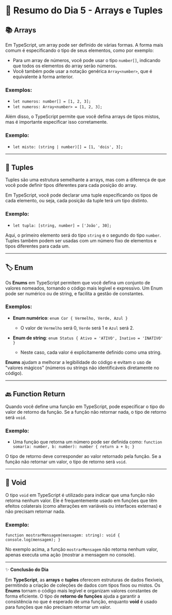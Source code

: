 # 📅 Resumo do Dia 5 - Arrays e Tuples

## 📚 Arrays

Em TypeScript, um array pode ser definido de várias formas. A forma mais comum é especificando o tipo de seus elementos, como por exemplo:

- Para um array de números, você pode usar o tipo `number[]`, indicando que todos os elementos do array serão números.
- Você também pode usar a notação genérica `Array<number>`, que é equivalente à forma anterior.

### Exemplos:
- `let numeros: number[] = [1, 2, 3];`
- `let numeros: Array<number> = [1, 2, 3];`

Além disso, o TypeScript permite que você defina arrays de tipos mistos, mas é importante especificar isso corretamente.

### Exemplo:
- `let misto: (string | number)[] = [1, 'dois', 3];`

---

## 🔢 Tuples

Tuples são uma estrutura semelhante a arrays, mas com a diferença de que você pode definir tipos diferentes para cada posição do array.

Em TypeScript, você pode declarar uma tuple especificando os tipos de cada elemento, ou seja, cada posição da tuple terá um tipo distinto.

### Exemplo:
- `let tupla: [string, number] = ['João', 30];`

Aqui, o primeiro elemento será do tipo `string` e o segundo do tipo `number`. Tuples também podem ser usadas com um número fixo de elementos e tipos diferentes para cada um.

---

## 🏷️ Enum

Os **Enums** em TypeScript permitem que você defina um conjunto de valores nomeados, tornando o código mais legível e expressivo. Um Enum pode ser numérico ou de string, e facilita a gestão de constantes.

### Exemplos:
- **Enum numérico**: 
  `enum Cor { Vermelho, Verde, Azul }`
  - O valor de `Vermelho` será 0, `Verde` será 1 e `Azul` será 2.
  
- **Enum de string**:
  `enum Status { Ativo = 'ATIVO', Inativo = 'INATIVO' }`
  - Neste caso, cada valor é explicitamente definido como uma string.

**Enums** ajudam a melhorar a legibilidade do código e evitam o uso de "valores mágicos" (números ou strings não identificáveis diretamente no código).

---

## 🔙 Function Return

Quando você define uma função em TypeScript, pode especificar o tipo do valor de retorno da função. Se a função não retornar nada, o tipo de retorno será `void`.

### Exemplo:
- Uma função que retorna um número pode ser definida como:
  `function somar(a: number, b: number): number { return a + b; }`

O tipo de retorno deve corresponder ao valor retornado pela função. Se a função não retornar um valor, o tipo de retorno será `void`.

---

## 🚫 Void

O tipo `void` em TypeScript é utilizado para indicar que uma função não retorna nenhum valor. Ele é frequentemente usado em funções que têm efeitos colaterais (como alterações em variáveis ou interfaces externas) e não precisam retornar nada.

### Exemplo:
`function mostrarMensagem(mensagem: string): void { console.log(mensagem); }`

No exemplo acima, a função `mostrarMensagem` não retorna nenhum valor, apenas executa uma ação (mostrar a mensagem no console).

---

✨ **Conclusão do Dia**

Em **TypeScript**, as **arrays** e **tuples** oferecem estruturas de dados flexíveis, permitindo a criação de coleções de dados com tipos fixos ou mistos. Os **Enums** tornam o código mais legível e organizam valores constantes de forma eficiente. O tipo de **retorno de funções** ajuda a garantir a consistência no que é esperado de uma função, enquanto **void** é usado para funções que não precisam retornar um valor.
